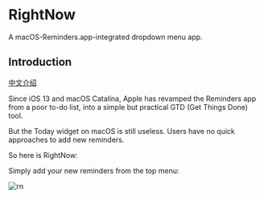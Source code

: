 # RightNow
A macOS-Reminders.app-integrated dropdown menu app.

## Introduction

[中文介绍](https://zhuanlan.zhihu.com/p/104006502)

Since iOS 13 and macOS Catalina, Apple has revamped the Reminders app from a poor to-do list, into a simple but practical GTD (Get Things Done) tool.

But the Today widget on macOS is still useless. Users have no quick approaches to add new reminders.

So here is RightNow:

Simply add your new reminders from the top menu:

![rn](https://user-images.githubusercontent.com/12840982/73124554-b545f200-3fd7-11ea-8194-d057e6cd9660.png)
